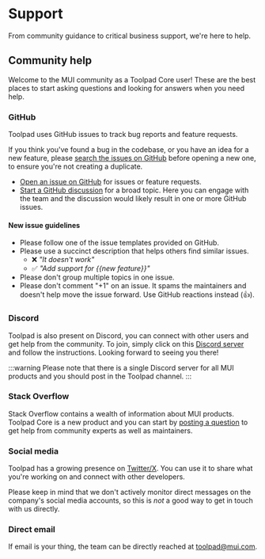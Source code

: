 # Support

<p class="description">From community guidance to critical business support, we're here to help.</p>

## Community help

Welcome to the MUI community as a Toolpad Core user!
These are the best places to start asking questions and looking for answers when you need help.

### GitHub

Toolpad uses GitHub issues to track bug reports and feature requests.

If you think you've found a bug in the codebase, or you have an idea for a new feature, please [search the issues on GitHub](https://github.com/mui/mui-toolpad/issues?utf8=%E2%9C%93&q=is%3Aopen+is%3Aclosed) before opening a new one, to ensure you're not creating a duplicate.

- [Open an issue on GitHub](https://github.com/mui/mui-toolpad/issues/new/choose) for issues or feature requests.
- [Start a GitHub discussion](https://github.com/mui/mui-toolpad/discussions) for a broad topic. Here you can engage with the team and the discussion would likely result in one or more GitHub issues.

#### New issue guidelines

- Please follow one of the issue templates provided on GitHub.
- Please use a succinct description that helps others find similar issues.
  - ❌ _"It doesn't work"_
  - ✅ _"Add support for {{new feature}}"_
- Please don't group multiple topics in one issue.
- Please don't comment "+1" on an issue. It spams the maintainers and doesn't help move the issue forward. Use GitHub reactions instead (👍).

### Discord

Toolpad is also present on Discord, you can connect with other users and get help from the community. To join, simply click on this [Discord server](https://mui.com/r/discord/) and follow the instructions. Looking forward to seeing you there!

:::warning
Please note that there is a single Discord server for all MUI products and you should post in the Toolpad channel.
:::

### Stack Overflow

Stack Overflow contains a wealth of information about MUI products. Toolpad Core is a new product and you can start by [posting a question](https://stackoverflow.com/questions/tagged/toolpad) to get help from community experts as well as maintainers.

### Social media

Toolpad has a growing presence on [Twitter/X](https://twitter.com/Toolpad_).
You can use it to share what you're working on and connect with other developers.

Please keep in mind that we don't actively monitor direct messages on the company's social media accounts, so this is _not_ a good way to get in touch with us directly.

### Direct email

If email is your thing, the team can be directly reached at toolpad@mui.com.
